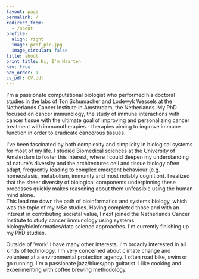 ```yaml
---
layout: page
permalink: /
redirect_from:
  - /about
profile:
  align: right
  image: prof_pic.jpg
  image_circular: false
title: about
print_title: Hi, I'm Maarten
nav: true
nav_order: 1
cv_pdf: CV.pdf
---
```


I'm a passionate computational biologist who performed his doctoral studies in the labs of 
Ton Schumacher and Lodewyk Wessels at the Netherlands Cancer Institute in Amsterdam, the 
Netherlands. My PhD focused on cancer immunology, the study of immune interactions with 
cancer tissue with the ultimate goal of improving and personalizing cancer treatment with 
immunotherapies - therapies aiming to improve immune function in order to eradicate 
cancerous tissues.

I've been fascinated by both complexity and simplicity in biological systems for most of 
my life. I studied Biomedical sciences at the University of Amsterdam to foster this 
interest, where I could deepen my understanding of nature's
diversity and the architectures cell and tissue biology often adapt, frequently leading to 
complex emergent behaviour (e.g.  homeostasis, metabolism, immunity and most notably 
cognition).  I realized that the sheer diversity of biological components underpinning 
these processes quickly makes reasoning about them unfeasible using the human mind alone.  
This lead me down the path of bioinformatics and systems biology, which was the topic of 
my MSc studies. Having completed those and with an interest in contributing societal 
value, I next joined the Netherlands Cancer Institute to study cancer immunology using 
systems biology/bioinformatics/data science approaches. I'm currently finishing up my PhD 
studies.

Outside of 'work' I have many other interests. I'm broadly interested in all kinds of 
technology. I'm very concerned about climate change and volunteer at a environmental 
protection agency. I often road bike, swim or go running. I'm a passionate jazz/blues/pop 
guitarist. I like cooking and experimenting with coffee brewing methodology.

